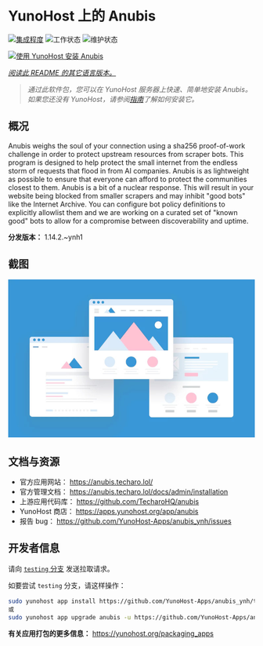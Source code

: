 <!--
注意：此 README 由 <https://github.com/YunoHost/apps/tree/master/tools/readme_generator> 自动生成
请勿手动编辑。
-->

# YunoHost 上的 Anubis

[![集成程度](https://apps.yunohost.org/badge/integration/anubis)](https://ci-apps.yunohost.org/ci/apps/anubis/)
![工作状态](https://apps.yunohost.org/badge/state/anubis)
![维护状态](https://apps.yunohost.org/badge/maintained/anubis)

[![使用 YunoHost 安装 Anubis](https://install-app.yunohost.org/install-with-yunohost.svg)](https://install-app.yunohost.org/?app=anubis)

*[阅读此 README 的其它语言版本。](./ALL_README.md)*

> *通过此软件包，您可以在 YunoHost 服务器上快速、简单地安装 Anubis。*  
> *如果您还没有 YunoHost，请参阅[指南](https://yunohost.org/install)了解如何安装它。*

## 概况

Anubis weighs the soul of your connection using a sha256 proof-of-work challenge in order to protect upstream resources from scraper bots.
This program is designed to help protect the small internet from the endless storm of requests that flood in from AI companies. Anubis is as lightweight as possible to ensure that everyone can afford to protect the communities closest to them.
Anubis is a bit of a nuclear response. This will result in your website being blocked from smaller scrapers and may inhibit "good bots" like the Internet Archive. You can configure bot policy definitions to explicitly allowlist them and we are working on a curated set of "known good" bots to allow for a compromise between discoverability and uptime.


**分发版本：** 1.14.2.~ynh1

## 截图

![Anubis 的截图](./doc/screenshots/example.jpg)

## 文档与资源

- 官方应用网站： <https://anubis.techaro.lol/>
- 官方管理文档： <https://anubis.techaro.lol/docs/admin/installation>
- 上游应用代码库： <https://github.com/TecharoHQ/anubis>
- YunoHost 商店： <https://apps.yunohost.org/app/anubis>
- 报告 bug： <https://github.com/YunoHost-Apps/anubis_ynh/issues>

## 开发者信息

请向 [`testing` 分支](https://github.com/YunoHost-Apps/anubis_ynh/tree/testing) 发送拉取请求。

如要尝试 `testing` 分支，请这样操作：

```bash
sudo yunohost app install https://github.com/YunoHost-Apps/anubis_ynh/tree/testing --debug
或
sudo yunohost app upgrade anubis -u https://github.com/YunoHost-Apps/anubis_ynh/tree/testing --debug
```

**有关应用打包的更多信息：** <https://yunohost.org/packaging_apps>
